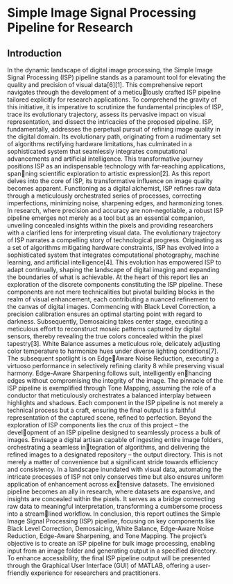 # Simple Image Signal Processing Pipeline for Research
## Introduction
In the dynamic landscape of digital image processing, the Simple Image Signal Processing
(ISP) pipeline stands as a paramount tool for elevating the quality and precision of visual
data[6][1]. This comprehensive report navigates through the development of a meticulously crafted ISP pipeline tailored explicitly for research applications. To comprehend
the gravity of this initiative, it is imperative to scrutinize the fundamental principles of
ISP, trace its evolutionary trajectory, assess its pervasive impact on visual representation,
and dissect the intricacies of the proposed pipeline.
ISP, fundamentally, addresses the perpetual pursuit of refining image quality in the
digital domain. Its evolutionary path, originating from a rudimentary set of algorithms
rectifying hardware limitations, has culminated in a sophisticated system that seamlessly
integrates computational advancements and artificial intelligence. This transformative
journey positions ISP as an indispensable technology with far-reaching applications, spanning scientific exploration to artistic expression[2].
As this report delves into the core of ISP, its transformative influence on image quality
becomes apparent. Functioning as a digital alchemist, ISP refines raw data through a
meticulously orchestrated series of processes, correcting imperfections, minimizing noise,
sharpening edges, and harmonizing tones. In research, where precision and accuracy are
non-negotiable, a robust ISP pipeline emerges not merely as a tool but as an essential
companion, unveiling concealed insights within the pixels and providing researchers with
a clarified lens for interpreting visual data.
The evolutionary trajectory of ISP narrates a compelling story of technological progress.
Originating as a set of algorithms mitigating hardware constraints, ISP has evolved into
a sophisticated system that integrates computational photography, machine learning, and
artificial intelligence[4]. This evolution has empowered ISP to adapt continually, shaping
the landscape of digital imaging and expanding the boundaries of what is achievable.
At the heart of this report lies an exploration of the discrete components constituting
the ISP pipeline. These components are not mere technicalities but pivotal building
blocks in the realm of visual enhancement, each contributing a nuanced refinement to the
canvas of digital images. Commencing with Black Level Correction, a precision calibration
ensures an optimal starting point with regard to darkness. Subsequently, Demosaicing
takes center stage, executing a meticulous effort to reconstruct mosaic patterns captured
by digital sensors, thereby revealing the true colors concealed within the pixel tapestry[3].
White Balance assumes a meticulous role, delicately adjusting color temperature to
harmonize hues under diverse lighting conditions[7]. The subsequent spotlight is on EdgeAware Noise Reduction, executing a virtuoso performance in selectively refining clarity
8
while preserving visual harmony. Edge-Aware Sharpening follows suit, intelligently enhancing edges without compromising the integrity of the image. The pinnacle of the ISP
pipeline is exemplified through Tone Mapping, assuming the role of a conductor that
meticulously orchestrates a balanced interplay between highlights and shadows. Each
component in the ISP pipeline is not merely a technical process but a craft, ensuring the
final output is a faithful representation of the captured scene, refined to perfection.
Beyond the exploration of ISP components lies the crux of this project – the development of an ISP pipeline designed to seamlessly process a bulk of images. Envisage
a digital artisan capable of ingesting entire image folders, orchestrating a seamless integration of algorithms, and delivering the refined images to a designated repository –
the output directory. This is not merely a matter of convenience but a significant stride
towards efficiency and consistency.
In a landscape inundated with visual data, automating the intricate processes of ISP
not only conserves time but also ensures uniform application of enhancement across extensive datasets. The envisioned pipeline becomes an ally in research, where datasets are
expansive, and insights are concealed within the pixels. It serves as a bridge connecting
raw data to meaningful interpretation, transforming a cumbersome process into a streamlined workflow.
In conclusion, this report outlines the Simple Image Signal Processing (ISP) pipeline,
focusing on key components like Black Level Correction, Demosaicing, White Balance,
Edge-Aware Noise Reduction, Edge-Aware Sharpening, and Tone Mapping. The project’s
objective is to create an ISP pipeline for bulk image processing, enabling input from an
image folder and generating output in a specified directory. To enhance accessibility, the
final ISP pipeline output will be presented through the Graphical User Interface (GUI)
of MATLAB, offering a user-friendly experience for researchers and practitioners.
